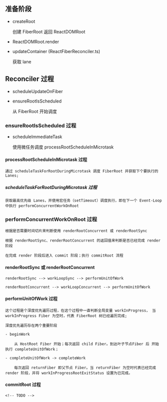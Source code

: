 ## 准备阶段

- createRoot

  创建 FiberRoot 返回 ReactDOMRoot

- ReactDOMRoot.render

- updateContainer (ReactFiberReconciler.ts)

  获取 lane

## Reconciler 过程

- scheduleUpdateOnFiber

- ensureRootIsScheduled

  从 FiberRoot 开始调度

### ensureRootIsScheduled 过程

- scheduleImmediateTask

  使用微任务调度 processRootScheduleInMicrotask

#### processRootScheduleInMicrotask 过程

    通过 scheduleTaskForRootDuringMicrotask 调度 FiberRoot 并获取下个要执行的 Lanes;

##### scheduleTaskForRootDuringMicrotask 过程

    获取最高优先级 Lanes，并使用宏任务（setTimeout）调度执行，即在下一个 Event-Loop 中执行 performConcurrentWorkOnRoot

### performConcurrentWorkOnRoot 过程

    根据是否需要时间切片来判断使用 renderRootConcurrent 或 renderRootSync

    根据 renderRootSync、renderRootConcurrent 的返回值来判断是否已经完成 render 阶段

    在完成 render 阶段后进入 commit 阶段；执行 commitRoot 流程

#### renderRootSync 或 renderRootConcurrent

    renderRootSync --> workLoopSync --> performUnitOfWork

    renderRootConcurrent --> workLoopConcurrent --> performUnitOfWork

#### performUnitOfWork 过程

    这个过程是个深度优先遍历过程，在这个过程中一直判断全局变量 workInProgress， 当 workInProgress Fiber 为空时，代表 FiberRoot 树已经遍历完成;

    深度优先遍历存在两个重要阶段

    - beginWork

        从 HostRoot Fiber 开始；每次返回 child Fiber。到达叶子节点Fiber 后 开始执行 completeUnitOfWork；

    - completeUnitOfWork -> completeWork

        每次返回 returnFiber 即父节点 Fiber。当 returnFiber 为空时代表已经完成 render 阶段，并将 workInProgressRootExitStatus 设置为已完成。

#### commitRoot 过程

    <!-- TODO -->
